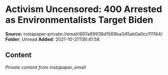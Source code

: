 # Activism Uncensored: 400 Arrested as Environmentalists Target Biden

**Source:** instapaper-private://email/697a69939d1569ba345ab0a0cc111164/
**Folder:** Unread
**Added:** 2021-10-21T06:41:58




## Content
*Private content from instapaper_email*
